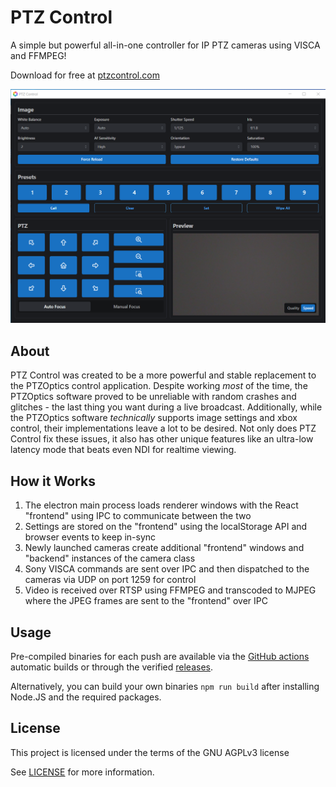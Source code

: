 # PTZ Control

A simple but powerful all-in-one controller for IP PTZ cameras using VISCA and FFMPEG!

Download for free at [ptzcontrol.com](https://ptzcontrol.com)

<p align="center">
  <img src="./public/example.png" alt="Example of deployed application" width="600">
</p>

## About

PTZ Control was created to be a more powerful and stable replacement to the PTZOptics control application. Despite working _most_ of the time, the PTZOptics software proved to be unreliable with random crashes and glitches - the last thing you want during a live broadcast. Additionally, while the PTZOptics software _technically_ supports image settings and xbox control, their implementations leave a lot to be desired. Not only does PTZ Control fix these issues, it also has other unique features like an ultra-low latency mode that beats even NDI for realtime viewing.

## How it Works

1. The electron main process loads renderer windows with the React "frontend" using IPC to communicate between the two
2. Settings are stored on the "frontend" using the localStorage API and browser events to keep in-sync
3. Newly launched cameras create additional "frontend" windows and "backend" instances of the camera class
4. Sony VISCA commands are sent over IPC and then dispatched to the cameras via UDP on port 1259 for control
5. Video is received over RTSP using FFMPEG and transcoded to MJPEG where the JPEG frames are sent to the "frontend" over IPC

## Usage

Pre-compiled binaries for each push are available via the [GitHub actions](https://github.com/tobythomassen/ptz-control/actions) automatic builds or through the verified [releases](https://github.com/tobythomassen/ptz-control/releases/latest).

Alternatively, you can build your own binaries `npm run build` after installing Node.JS and the required packages.

## License

This project is licensed under the terms of the GNU AGPLv3 license

See [LICENSE](LICENSE) for more information.
